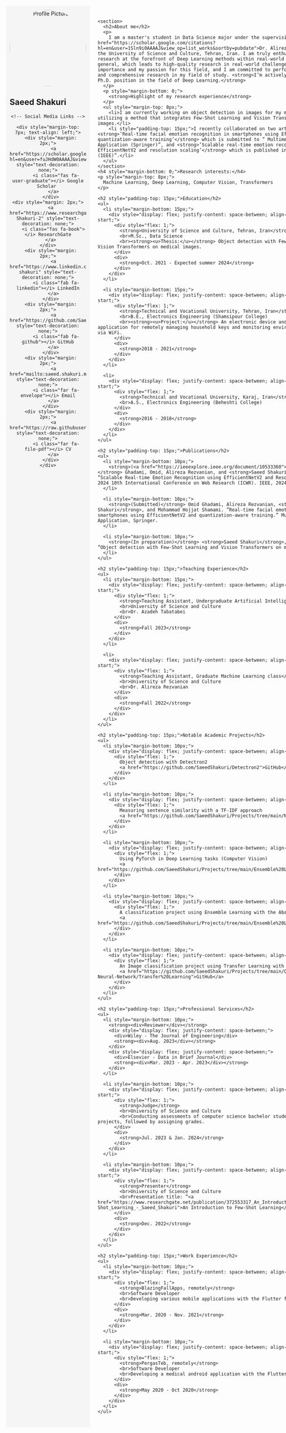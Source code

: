 <html>
<head>
<link rel='stylesheet' href='https://cdnjs.cloudflare.com/ajax/libs/font-awesome/5.15.1/css/all.min.css'>
</head>
<body>
<div style="display: flex;">
  <div style="flex: 1; padding: 10px; background-color: #f5f5f5; max-width: 200px; text-align: center;">
    <img src="assets/img/profile9.png" alt="Profile Picture" width="200" style="border-radius: 50%;">
    <h2 style="text-align: left;">Saeed Shakuri</h2>
    
    <!-- Social Media Links -->

    <div style="margin-top: 7px; text-align: left;">
      <div style="margin: 2px;">
        <a href="https://scholar.google.com/citations?hl=en&user=fuJHdW0AAAAJ&view_op=list_works&sortby=pubdate" style="text-decoration: none;">
          <i class="fas fa-user-graduate"></i> Google Scholar 
        </a>
      </div>
    <div style="margin: 2px;">
      <a href="https://www.researchgate.net/profile/Saeed-Shakuri-2" style="text-decoration: none;">
        <i class="fas fa-book"></i> ResearchGate
      </a>
    </div>
      <div style="margin: 2px;">
        <a href="https://www.linkedin.com/in/saeed-shakuri" style="text-decoration: none;">
          <i class="fab fa-linkedin"></i> LinkedIn
        </a>
      </div>
      <div style="margin: 2px;">
        <a href="https://github.com/SaeedShakuri" style="text-decoration: none;">
          <i class="fab fa-github"></i> GitHub
        </a>
      </div>
      <div style="margin: 2px;">
        <a href="mailto:saeed.shakuri.m@gmail.com" style="text-decoration: none;">
          <i class="far fa-envelope"></i> Email
        </a>
      </div>
      <div style="margin: 2px;">
        <a href="https://raw.githubusercontent.com/SaeedShakuri/SaeedShakuri.gitup.io/main/assets/img/Saeed_Shakuri_CV.pdf" style="text-decoration: none;">
          <i class="far fa-file-pdf"></i> CV
        </a>
      </div>
    </div>
  </div>
  <div style="flex: 3; padding: 20px;">

<!-- ------------------------------------------------------------------------------------------------------ -->

    <section>
      <h2>About me</h2>
      <p>
        I am a master's student in Data Science major under the supervision of <a href="https://scholar.google.com/citations?hl=en&user=1Sln9i0AAAAJ&view_op=list_works&sortby=pubdate">Dr. Alireza Rezvanian</a> at the University of Science and Culture, Tehran, Iran. I am truly enthusiastic about doing research at the forefront of Deep Learning methods within real-world applications in general, which leads to high-quality research in real-world challenges. I recognize the importance and my passion for this field, and I am committed to performing continuous and comprehensive research in my field of study. <strong>I’m actively looking for a Ph.D. position in the field of Deep Learning.</strong>
      </p>
      <p style="margin-bottom: 0;">
        <strong>Highlight of my research experience</strong>
      </p>
      <ul style="margin-top: 8px;">
        <li>I am currently working on object detection in images for my master's thesis, utilizing a method that integrates Few-Shot Learning and Vision Transformers on medical images.</li>
        <li style="padding-top: 15px;">I recently collaborated on two articles titled <strong>’Real-time facial emotion recognition in smartphones using EfficientNetV2 and quantization-aware training’</strong> which is submitted to ” Multimedia Tools and Application (Springer)”, and <strong>’Scalable real-time emotion recognition using EfficientNetV2 and resolution scaling’</strong> which is published in ”ICWR 10th (IEEE)”.</li>
      </ul>
    </section>
    <h4 style="margin-bottom: 0;">Research interests:</h4>
    <p style="margin-top: 8px;">
      Machine Learning, Deep Learning, Computer Vision, Transformers
    </p>
      
<!-- ------------------------------------------------------------------------------------------------------ -->

    <h2 style="padding-top: 15px;">Education</h2>
    <ul>
      <li style="margin-bottom: 15px;">
        <div style="display: flex; justify-content: space-between; align-items: flex-start;">
          <div style="flex: 1;">
            <strong>University of Science and Culture, Tehran, Iran</strong>
            <br>M.Sc., Data Science
            <br><strong><u>Thesis:</u></strong> Object detection with Few-Shot Learning and Vision Transformers on medical images.
          </div>
          <div>
            <strong>Oct. 2021 - Expected summer 2024</strong>
          </div>
        </div>
      </li>

      <li style="margin-bottom: 15px;">
        <div style="display: flex; justify-content: space-between; align-items: flex-start;">
          <div style="flex: 1;">
            <strong>Technical and Vocational University, Tehran, Iran</strong>
            <br>B.E., Electronics Engineering (Shamsipour College)
            <br><strong><u>Project:</u></strong> An electronic device and a mobile application for remotely managing household keys and monitoring environmental conditions via WiFi.
          </div>
          <div>
            <strong>2018 - 2021</strong>
          </div>
        </div>
      </li>

      <li>
        <div style="display: flex; justify-content: space-between; align-items: flex-start;">
          <div style="flex: 1;">
            <strong>Technical and Vocational University, Karaj, Iran</strong>
            <br>A.S., Electronics Engineering (Beheshti College)
          </div>
          <div>
            <strong>2016 - 2018</strong>
          </div>
        </div>
      </li>
    </ul>

<!-- ------------------------------------------------------------------------------------------------------ -->

    <h2 style="padding-top: 15px;">Publications</h2>
    <ul>
      <li style="margin-bottom: 10px;">
        <strong>(<a href="https://ieeexplore.ieee.org/document/10533360">Published</a>)</strong> Ghadami, Omid, Alireza Rezvanian, and <strong>Saeed Shakuri</strong>. ”Scalable Real-time Emotion Recognition using EfficientNetV2 and Resolution Scaling.” 2024 10th International Conference on Web Research (ICWR). IEEE, 2024.
      </li>
  
      <li style="margin-bottom: 10px;">
        <strong>(Submitted)</strong> Omid Ghadami, Alireza Rezvanian, <strong>Saeed Shakuri</strong>, and Mohammad Hojjat Shamami. ”Real-time facial emotion recognition in smartphones using EfficientNetV2 and quantization-aware training.” Multimedia Tools and Application, Springer.
      </li>

      <li style="margin-bottom: 10px;">
        <strong>(In preparation)</strong> <strong>Saeed Shakuri</strong>, Alireza Rezvanian, ”Object detection with Few-Shot Learning and Vision Transformers on medical images”.
      </li>
    </ul>

<!-- ------------------------------------------------------------------------------------------------------ -->

    <h2 style="padding-top: 15px;">Teaching Experience</h2>
    <ul>
      <li style="margin-bottom: 15px;">
        <div style="display: flex; justify-content: space-between; align-items: flex-start;">
          <div style="flex: 1;">
            <strong>Teaching Assistant, Undergraduate Artificial Intelligence class</strong>
            <br>University of Science and Culture
            <br>Dr. Azadeh Tabatabei
          </div>
          <div>
            <strong>Fall 2023</strong>
          </div>
        </div>
      </li>
  
      <li>
        <div style="display: flex; justify-content: space-between; align-items: flex-start;">
          <div style="flex: 1;">
            <strong>Teaching Assistant, Graduate Machine Learning class</strong>
            <br>University of Science and Culture
            <br>Dr. Alireza Rezvanian
          </div>
          <div>
            <strong>Fall 2022</strong>
          </div>
        </div>
      </li>
    </ul>

<!-- ------------------------------------------------------------------------------------------------------ -->

    <h2 style="padding-top: 15px;">Notable Academic Projects</h2>
    <ul>
      <li style="margin-bottom: 10px;">
        <div style="display: flex; justify-content: space-between; align-items: center;">
          <div style="flex: 1;">
            Object detection with Detectron2
            <a href="https://github.com/SaeedShakuri/Detectron2">GitHub</a>
          </div>
        </div>
      </li>
    
      <li style="margin-bottom: 10px;">
        <div style="display: flex; justify-content: space-between; align-items: center;">
          <div style="flex: 1;">
            Measuring sentence similarity with a TF-IDF approach
            <a href="https://github.com/SaeedShakuri/Projects/tree/main/NLP">GitHub</a>
          </div>
        </div>
      </li>

      <li style="margin-bottom: 10px;">
        <div style="display: flex; justify-content: space-between; align-items: center;">
          <div style="flex: 1;">
            Using PyTorch in Deep Learning tasks (Computer Vision)
            <a href="https://github.com/SaeedShakuri/Projects/tree/main/Ensemble%20Learning">GitHub</a>
          </div>
        </div>
      </li>

      <li style="margin-bottom: 10px;">
        <div style="display: flex; justify-content: space-between; align-items: center;">
          <div style="flex: 1;">
            A classification project using Ensemble Learning with the Abalone dataset
            <a href="https://github.com/SaeedShakuri/Projects/tree/main/Ensemble%20Learning">GitHub</a>
          </div>
        </div>
      </li>

      <li style="margin-bottom: 10px;">
        <div style="display: flex; justify-content: space-between; align-items: center;">
          <div style="flex: 1;">
            An Image classification project using Transfer Learning with ResNet50
            <a href="https://github.com/SaeedShakuri/Projects/tree/main/Convolutional-Neural-Network/Transfer%20Learning">GitHub</a>
          </div>
        </div>
      </li>
    </ul>

<!-- ------------------------------------------------------------------------------------------------------ -->

    <h2 style="padding-top: 15px;">Professional Services</h2>
    <ul>
      <li style="margin-bottom: 10px;">
        <strong><div>Reviewer</div></strong>
        <div style="display: flex; justify-content: space-between;">
          <div>Wiley - The Journal of Engineering</div>
          <strong><div>Aug. 2023</div></strong>
        </div>
        <div style="display: flex; justify-content: space-between;">
          <div>Elsevier - Data in Brief Journal</div>
          <strong><div>Mar. 2023 - Apr. 2023</div></strong>
        </div>
      </li>

      <li style="margin-bottom: 10px;">
        <div style="display: flex; justify-content: space-between; align-items: flex-start;">
          <div style="flex: 1;">
            <strong>Judge</strong>
            <br>University of Science and Culture
            <br>Conducting assessments of computer science bachelor students’ final projects, followed by assigning grades.
          </div>
          <div>
            <strong>Jul. 2023 & Jan. 2024</strong>
          </div>
        </div>
      </li>

      <li style="margin-bottom: 10px;">
        <div style="display: flex; justify-content: space-between; align-items: flex-start;">
          <div style="flex: 1;">
            <strong>Presenter</strong>
            <br>University of Science and Culture
            <br>Presentation title: ”<a href="https://www.researchgate.net/publication/372553317_An_Introduction_to_Few-Shot_Learning_-_Saeed_Shakuri">An Introduction to Few-Shot Learning</a>”
          </div>
          <div>
            <strong>Dec. 2022</strong>
          </div>
        </div>
      </li>
    </ul>

<!-- ------------------------------------------------------------------------------------------------------ -->

    <h2 style="padding-top: 15px;">Work Experience</h2>
    <ul>
      <li style="margin-bottom: 10px;">
        <div style="display: flex; justify-content: space-between; align-items: flex-start;">
          <div style="flex: 1;">
            <strong>BlazingFallApps, remotely</strong>
            <br>Software Developer
            <br>Developing various mobile applications with the Flutter framework
          </div>
          <div>
            <strong>Mar. 2020 - Nov. 2021</strong>
          </div>
        </div>
      </li>
  
      <li style="margin-bottom: 10px;">
        <div style="display: flex; justify-content: space-between; align-items: flex-start;">
          <div style="flex: 1;">
            <strong>PergasTeb, remotely</strong>
            <br>Software Developer
            <br>Developing a medical android application with the Flutter framework
          </div>
          <div>
            <strong>May 2020 - Oct 2020</strong>
          </div>
        </div>
      </li>
    </ul>
  </div>
</div>
</body>
</html>
